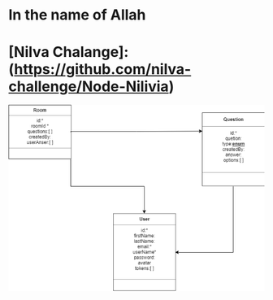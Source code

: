 # In the name of Allah

# [Nilva Chalange]:(https://github.com/nilva-challenge/Node-Nilivia)

![Basic DB Model](https://github.com/johnPractice/nilva_chalange/blob/dev/DB/DB.png)

